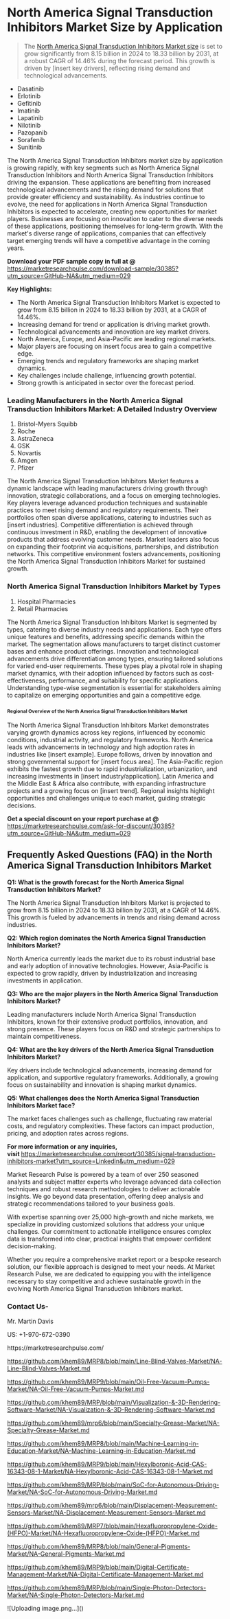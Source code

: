 <h1>North America Signal Transduction Inhibitors Market&nbsp;Size by Application</h1><blockquote><p>The <a href="https://marketresearchpulse.com/download-sample/30385?utm_source=GitHub-NA&amp;utm_medium=029">North America Signal Transduction Inhibitors Market size</a> is set to grow significantly from 8.15 billion in 2024 to 18.33 billion by 2031, at a robust CAGR of 14.46% during the forecast period. This growth is driven by [insert key drivers], reflecting rising demand and technological advancements.</p></blockquote><ul><li>Dasatinib <li> Erlotinib <li> Gefitinib <li> Imatinib <li> Lapatinib <li> Nilotinib <li> Pazopanib <li> Sorafenib <li> Sunitinib</li></ul><p>The North America Signal Transduction Inhibitors market size by application is growing rapidly, with key segments such as North America Signal Transduction Inhibitors and North America Signal Transduction Inhibitors driving the expansion. These applications are benefiting from increased technological advancements and the rising demand for solutions that provide greater efficiency and sustainability. As industries continue to evolve, the need for applications in North America Signal Transduction Inhibitors is expected to accelerate, creating new opportunities for market players. Businesses are focusing on innovation to cater to the diverse needs of these applications, positioning themselves for long-term growth. With the market's diverse range of applications, companies that can effectively target emerging trends will have a competitive advantage in the coming years.</p><p><strong>Download your PDF sample copy in full at @ </strong><a href="https://marketresearchpulse.com/download-sample/30385?utm_source=GitHub-NA&amp;utm_medium=029">https://marketresearchpulse.com/download-sample/30385?utm_source=GitHub-NA&amp;utm_medium=029</a></p><p><strong>Key Highlights: </strong></p><ul><li>The North America Signal Transduction Inhibitors Market is expected to grow from 8.15 billion in 2024 to 18.33 billion by 2031, at a CAGR of 14.46%.</li><li>Increasing demand for trend or application is driving market growth.</li><li>Technological advancements and innovation are key market drivers.</li><li>North America, Europe, and Asia-Pacific are leading regional markets.</li><li>Major players are focusing on insert focus area to gain a competitive edge.</li><li>Emerging trends and regulatory frameworks are shaping market dynamics.</li><li>Key challenges include challenge, influencing growth potential.</li><li>Strong growth is anticipated in sector over the forecast period.</li></ul><h3>Leading Manufacturers in the North America Signal Transduction Inhibitors Market: A Detailed Industry Overview</h3><ol><li>Bristol-Myers Squibb</li><li>Roche</li><li>AstraZeneca</li><li>GSK</li><li>Novartis</li><li>Amgen</li><li>Pfizer</li></ol><div class="flex max-w-full flex-col flex-grow"><div class="min-h-8 text-message flex w-full flex-col items-end gap-2 whitespace-normal break-words [.text-message+&amp;]:mt-5" dir="auto" data-message-author-role="assistant" data-message-id="fd8432e4-4910-450d-b182-61b7bfb0a01f" data-message-model-slug="gpt-4o"><div class="flex w-full flex-col gap-1 empty:hidden first:pt-[3px]"><div class="markdown prose w-full break-words dark:prose-invert light"><p>The North America Signal Transduction Inhibitors Market features a dynamic landscape with leading manufacturers driving growth through innovation, strategic collaborations, and a focus on emerging technologies. Key players leverage advanced production techniques and sustainable practices to meet rising demand and regulatory requirements. Their portfolios often span diverse applications, catering to industries such as [insert industries]. Competitive differentiation is achieved through continuous investment in R&amp;D, enabling the development of innovative products that address evolving customer needs. Market leaders also focus on expanding their footprint via acquisitions, partnerships, and distribution networks. This competitive environment fosters advancements, positioning the North America Signal Transduction Inhibitors Market for sustained growth.</p></div></div></div></div><h3>North America Signal Transduction Inhibitors Market by Types</h3><ol><li>Hospital Pharmacies <li> Retail Pharmacies</li></ol><div class="flex max-w-full flex-col flex-grow"><div class="min-h-8 text-message flex w-full flex-col items-end gap-2 whitespace-normal break-words [.text-message+&amp;]:mt-5" dir="auto" data-message-author-role="assistant" data-message-id="084470be-0bb7-4664-bddf-5156b4f41249" data-message-model-slug="gpt-4o-mini"><div class="flex w-full flex-col gap-1 empty:hidden first:pt-[3px]"><div class="markdown prose w-full break-words dark:prose-invert light"><p>The North America Signal Transduction Inhibitors Market is segmented by types, catering to diverse industry needs and applications. Each type offers unique features and benefits, addressing specific demands within the market. The segmentation allows manufacturers to target distinct customer bases and enhance product offerings. Innovation and technological advancements drive differentiation among types, ensuring tailored solutions for varied end-user requirements. These types play a pivotal role in shaping market dynamics, with their adoption influenced by factors such as cost-effectiveness, performance, and suitability for specific applications. Understanding type-wise segmentation is essential for stakeholders aiming to capitalize on emerging opportunities and gain a competitive edge.</p></div></div></div></div><h3><span style="font-size: 11px;">Regional Overview of the North America Signal Transduction Inhibitors Market</span></h3><div class="flex max-w-full flex-col flex-grow"><div class="min-h-8 text-message flex w-full flex-col items-end gap-2 whitespace-normal break-words [.text-message+&amp;]:mt-5" dir="auto" data-message-author-role="assistant" data-message-id="e9038762-ce64-4e30-91c9-9bd413514231" data-message-model-slug="gpt-4o-mini"><div class="flex w-full flex-col gap-1 empty:hidden first:pt-[3px]"><div class="markdown prose w-full break-words dark:prose-invert light"><p>The North America Signal Transduction Inhibitors Market demonstrates varying growth dynamics across key regions, influenced by economic conditions, industrial activity, and regulatory frameworks. North America leads with advancements in technology and high adoption rates in industries like [insert example]. Europe follows, driven by innovation and strong governmental support for [insert focus area]. The Asia-Pacific region exhibits the fastest growth due to rapid industrialization, urbanization, and increasing investments in [insert industry/application]. Latin America and the Middle East &amp; Africa also contribute, with expanding infrastructure projects and a growing focus on [insert trend]. Regional insights highlight opportunities and challenges unique to each market, guiding strategic decisions.</p></div></div></div></div><p><strong>Get a special discount on your report purchase at @ </strong><a href="https://marketresearchpulse.com/ask-for-discount/30385?utm_source=GitHub-NA&amp;utm_medium=029">https://marketresearchpulse.com/ask-for-discount/30385?utm_source=GitHub-NA&amp;utm_medium=029</a></p><h2>Frequently Asked Questions (FAQ) in the North America Signal Transduction Inhibitors Market</h2><p><strong>Q1: What is the growth forecast for the North America Signal Transduction Inhibitors Market?</strong></p><p>The North America Signal Transduction Inhibitors Market is projected to grow from 8.15 billion in 2024 to 18.33 billion by 2031, at a CAGR of 14.46%. This growth is fueled by advancements in trends and rising demand across industries.</p><p><strong>Q2: Which region dominates the North America Signal Transduction Inhibitors Market?</strong></p><p>North America currently leads the market due to its robust industrial base and early adoption of innovative technologies. However, Asia-Pacific is expected to grow rapidly, driven by industrialization and increasing investments in application.</p><p><strong>Q3: Who are the major players in the North America Signal Transduction Inhibitors Market?</strong></p><p>Leading manufacturers include North America Signal Transduction Inhibitors, known for their extensive product portfolios, innovation, and strong presence. These players focus on R&amp;D and strategic partnerships to maintain competitiveness.</p><p><strong>Q4: What are the key drivers of the North America Signal Transduction Inhibitors Market?</strong></p><p>Key drivers include technological advancements, increasing demand for application, and supportive regulatory frameworks. Additionally, a growing focus on sustainability and innovation is shaping market dynamics.</p><p><strong>Q5: What challenges does the North America Signal Transduction Inhibitors Market face?</strong></p><p>The market faces challenges such as challenge, fluctuating raw material costs, and regulatory complexities. These factors can impact production, pricing, and adoption rates across regions.</p><p><strong>For more information or any inquiries, visit&nbsp;</strong><a href="https://marketresearchpulse.com/report/30385/signal-transduction-inhibitors-market?utm_source=Linkedin&utm_medium=029">https://marketresearchpulse.com/report/30385/signal-transduction-inhibitors-market?utm_source=Linkedin&utm_medium=029</a></p><p>Market Research Pulse is powered by a team of over 250 seasoned analysts and subject matter experts who leverage advanced data collection techniques and robust research methodologies to deliver actionable insights. We go beyond data presentation, offering deep analysis and strategic recommendations tailored to your business goals.</p><p>With expertise spanning over 25,000 high-growth and niche markets, we specialize in providing customized solutions that address your unique challenges. Our commitment to actionable intelligence ensures complex data is transformed into clear, practical insights that empower confident decision-making.</p><p>Whether you require a comprehensive market report or a bespoke research solution, our flexible approach is designed to meet your needs. At Market Research Pulse, we are dedicated to equipping you with the intelligence necessary to stay competitive and achieve sustainable growth in the evolving North America Signal Transduction Inhibitors market.</p><h3><strong>Contact Us-</strong></h3><p>Mr. Martin Davis</p><p>US: +1-970-672-0390</p><p>https://marketresearchpulse.com/</p><p><a href="https://github.com/khem89/MRP8/blob/main/Line-Blind-Valves-Market/NA-Line-Blind-Valves-Market.md">https://github.com/khem89/MRP8/blob/main/Line-Blind-Valves-Market/NA-Line-Blind-Valves-Market.md</a></p><p><a href="https://github.com/khem89/MRP9/blob/main/Oil-Free-Vacuum-Pumps-Market/NA-Oil-Free-Vacuum-Pumps-Market.md">https://github.com/khem89/MRP9/blob/main/Oil-Free-Vacuum-Pumps-Market/NA-Oil-Free-Vacuum-Pumps-Market.md</a></p><p><a href="https://github.com/khem89/MRP/blob/main/Visualization-&-3D-Rendering-Software-Market/NA-Visualization-&-3D-Rendering-Software-Market.md">https://github.com/khem89/MRP/blob/main/Visualization-&-3D-Rendering-Software-Market/NA-Visualization-&-3D-Rendering-Software-Market.md</a></p><p><a href="https://github.com/khem89/mrp6/blob/main/Specialty-Grease-Market/NA-Specialty-Grease-Market.md">https://github.com/khem89/mrp6/blob/main/Specialty-Grease-Market/NA-Specialty-Grease-Market.md</a></p><p><a href="https://github.com/khem89/MRP8/blob/main/Machine-Learning-in-Education-Market/NA-Machine-Learning-in-Education-Market.md">https://github.com/khem89/MRP8/blob/main/Machine-Learning-in-Education-Market/NA-Machine-Learning-in-Education-Market.md</a></p><p><a href="https://github.com/khem89/MRP9/blob/main/Hexylboronic-Acid-CAS-16343-08-1-Market/NA-Hexylboronic-Acid-CAS-16343-08-1-Market.md">https://github.com/khem89/MRP9/blob/main/Hexylboronic-Acid-CAS-16343-08-1-Market/NA-Hexylboronic-Acid-CAS-16343-08-1-Market.md</a></p><p><a href="https://github.com/khem89/MRP/blob/main/SoC-for-Autonomous-Driving-Market/NA-SoC-for-Autonomous-Driving-Market.md">https://github.com/khem89/MRP/blob/main/SoC-for-Autonomous-Driving-Market/NA-SoC-for-Autonomous-Driving-Market.md</a></p><p><a href="https://github.com/khem89/mrp6/blob/main/Displacement-Measurement-Sensors-Market/NA-Displacement-Measurement-Sensors-Market.md">https://github.com/khem89/mrp6/blob/main/Displacement-Measurement-Sensors-Market/NA-Displacement-Measurement-Sensors-Market.md</a></p><p><a href="https://github.com/khem89/MRP7/blob/main/Hexafluoropropylene-Oxide-(HFPO)-Market/NA-Hexafluoropropylene-Oxide-(HFPO)-Market.md">https://github.com/khem89/MRP7/blob/main/Hexafluoropropylene-Oxide-(HFPO)-Market/NA-Hexafluoropropylene-Oxide-(HFPO)-Market.md</a></p><p><a href="https://github.com/khem89/MRP8/blob/main/General-Pigments-Market/NA-General-Pigments-Market.md">https://github.com/khem89/MRP8/blob/main/General-Pigments-Market/NA-General-Pigments-Market.md</a></p><p><a href="https://github.com/khem89/MRP9/blob/main/Digital-Certificate-Management-Market/NA-Digital-Certificate-Management-Market.md">https://github.com/khem89/MRP9/blob/main/Digital-Certificate-Management-Market/NA-Digital-Certificate-Management-Market.md</a></p><p><a href="https://github.com/khem89/MRP/blob/main/Single-Photon-Detectors-Market/NA-Single-Photon-Detectors-Market.md">https://github.com/khem89/MRP/blob/main/Single-Photon-Detectors-Market/NA-Single-Photon-Detectors-Market.md</a></p>
![Uploading image.png…]()
